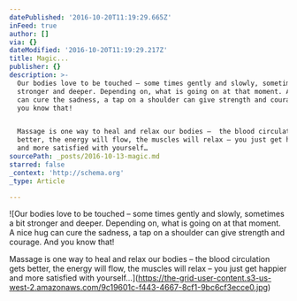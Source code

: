 ```yaml
---
datePublished: '2016-10-20T11:19:29.665Z'
inFeed: true
author: []
via: {}
dateModified: '2016-10-20T11:19:29.217Z'
title: Magic...
publisher: {}
description: >-
  Our bodies love to be touched – some times gently and slowly, sometimes a bit
  stronger and deeper. Depending on, what is going on at that moment. A nice hug
  can cure the sadness, a tap on a shoulder can give strength and courage. And
  you know that!  


  Massage is one way to heal and relax our bodies –  the blood circulation gets
  better, the energy will flow, the muscles will relax – you just get happier
  and more satisfied with yourself…
sourcePath: _posts/2016-10-13-magic.md
starred: false
_context: 'http://schema.org'
_type: Article

---
```

![Our bodies love to be touched – some times gently and slowly, sometimes a bit stronger and deeper. Depending on, what is going on at that moment. A nice hug can cure the sadness, a tap on a shoulder can give strength and courage. And you know that!  

Massage is one way to heal and relax our bodies –  the blood circulation gets better, the energy will flow, the muscles will relax – you just get happier and more satisfied with yourself…](https://the-grid-user-content.s3-us-west-2.amazonaws.com/9c19601c-f443-4667-8cf1-9bc6cf3ecce0.jpg)